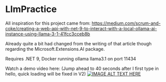 # LlmPractice

All inspiration for this project came from: https://medium.com/scrum-and-coke/creating-a-web-api-with-net-9-to-interact-with-a-local-ollama-ai-instance-using-llama-3-1-41fcc3cceb8b

Already quite a bit had changed from the writing of that article though regarding the Microsoft.Extensions.AI package.

Requires .NET 9, Docker running ollama llama3.1 on port 11434

Watch a demo video here: 
(Jump ahead to 40 seconds after I first type in hello, quick loading will be fixed in V2)
[![IMAGE ALT TEXT HERE](https://img.youtube.com/vi/KcARRbxvsKY/0.jpg)](https://www.youtube.com/watch?v=KcARRbxvsKY)
